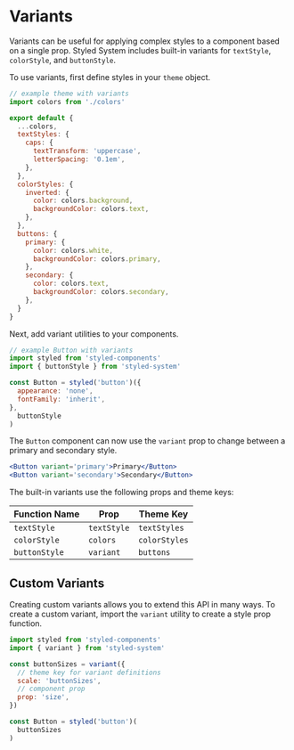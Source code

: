 # Variants

Variants can be useful for applying complex styles to a component based on a single prop.
Styled System includes built-in variants for `textStyle`, `colorStyle`, and `buttonStyle`.

To use variants, first define styles in your `theme` object.

```js
// example theme with variants
import colors from './colors'

export default {
  ...colors,
  textStyles: {
    caps: {
      textTransform: 'uppercase',
      letterSpacing: '0.1em',
    },
  },
  colorStyles: {
    inverted: {
      color: colors.background,
      backgroundColor: colors.text,
    },
  },
  buttons: {
    primary: {
      color: colors.white,
      backgroundColor: colors.primary,
    },
    secondary: {
      color: colors.text,
      backgroundColor: colors.secondary,
    },
  }
}
```

Next, add variant utilities to your components.

```js
// example Button with variants
import styled from 'styled-components'
import { buttonStyle } from 'styled-system'

const Button = styled('button')({
  appearance: 'none',
  fontFamily: 'inherit',
},
  buttonStyle
)
```

The `Button` component can now use the `variant` prop to change between a primary and secondary style.

```jsx
<Button variant='primary'>Primary</Button>
<Button variant='secondary'>Secondary</Button>
```

The built-in variants use the following props and theme keys:

| Function Name | Prop        | Theme Key     |
| ------------- | ----------- | ------------- |
| `textStyle`   | `textStyle` | `textStyles`  |
| `colorStyle`  | `colors`    | `colorStyles` |
| `buttonStyle` | `variant`   | `buttons`     |

## Custom Variants

Creating custom variants allows you to extend this API in many ways.
To create a custom variant, import the `variant` utility to create a style prop function.

```js
import styled from 'styled-components'
import { variant } from 'styled-system'

const buttonSizes = variant({
  // theme key for variant definitions
  scale: 'buttonSizes',
  // component prop
  prop: 'size',
})

const Button = styled('button')(
  buttonSizes
)
```


